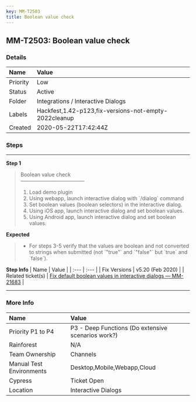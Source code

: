 ```yaml
---
key: MM-T2503
title: Boolean value check
---
```


## MM-T2503: Boolean value check

### Details

| Name     | Value                                                 |
| :------- | :---------------------------------------------------- |
| Priority | Low                                                   |
| Status   | Active                                                |
| Folder   | Integrations / Interactive Dialogs                    |
| Labels   | Hackfest,1.42-p123,fix-versions-not-empty-2022cleanup |
| Created  | 2020-05-22T17:42:44Z                                  |

### Steps

<hr/>

**Step 1**

> <article>Boolean value check<br>–––––––––––––––––––––––––<ol><li>Load demo plugin</li><li>Using webapp, launch interactive dialog with `/dialog` command</li><li>Set boolean values (boolean selectors) in the interactive dialog.</li><li>Using iOS app, launch interactive dialog and set boolean values.</li><li>Using Android app, launch interactive dialog and set boolean values.</li></ol></article>

**Expected**

> <article><ul><li>For steps 3-5 verify that the values are boolean and not converted to strings when submitted (not `"true"` and `"false"` but `true` and `false`).</li></ul></article>

**Step Info**
| Name | Value |
| :--- | :--- |
| Fix Versions | v5.20 (Feb 2020) |
| Related ticket(s) | <a href="https://mattermost.atlassian.net/browse/MM-21683">Fix default boolean values in interactive dialogs — MM-21683</a> |

<hr/>

### More Info

| Name                     | Value                                              |
| :----------------------- | :------------------------------------------------- |
| Priority P1 to P4        | P3 - Deep Functions (Do extensive scenarios work?) |
| Rainforest               | N/A                                                |
| Team Ownership           | Channels                                           |
| Manual Test Environments | Desktop,Mobile,Webapp,Cloud                        |
| Cypress                  | Ticket Open                                        |
| Location                 | Interactive Dialogs                                |
